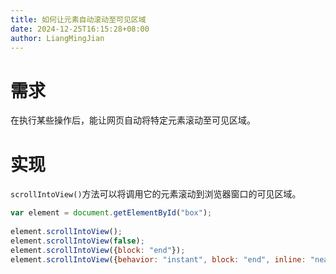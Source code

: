```yaml
---
title: 如何让元素自动滚动至可见区域
date: 2024-12-25T16:15:28+08:00
author: LiangMingJian
---
```


# 需求

在执行某些操作后，能让网页自动将特定元素滚动至可见区域。

# 实现

`scrollIntoView()`方法可以将调用它的元素滚动到浏览器窗口的可见区域。

```javascript
var element = document.getElementById("box");
 
element.scrollIntoView();
element.scrollIntoView(false);
element.scrollIntoView({block: "end"});
element.scrollIntoView({behavior: "instant", block: "end", inline: "nearest"});
```

